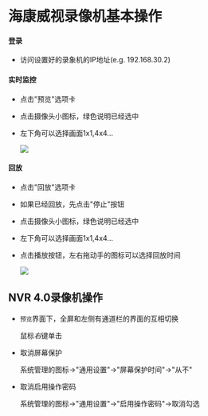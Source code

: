 # 海康威视录像机基本操作

#### 登录
* 访问设置好的录象机的IP地址(e.g. 192.168.30.2)

#### 实时监控
* 点击"预览"选项卡
* 点击摄像头小图标，绿色说明已经选中
* 左下角可以选择画面1x1,4x4...

  ![](img/01.png)

#### 回放
* 点击"回放"选项卡
* 如果已经回放，先点击"停止"按钮
* 点击摄像头小图标，绿色说明已经选中
* 左下角可以选择画面1x1,4x4...
* 点击播放按钮，左右拖动手的图标可以选择回放时间

  ![](img/02.png)

## NVR 4.0录像机操作
* `预览`界面下，全屏和左侧有通道栏的界面的互相切换

   鼠标*右*键单击

* 取消屏幕保护

  系统管理的图标->"通用设置"->"屏幕保护时间"->"从不"

* 取消启用操作密码

  系统管理的图标->"通用设置"->"启用操作密码"->取消勾选
